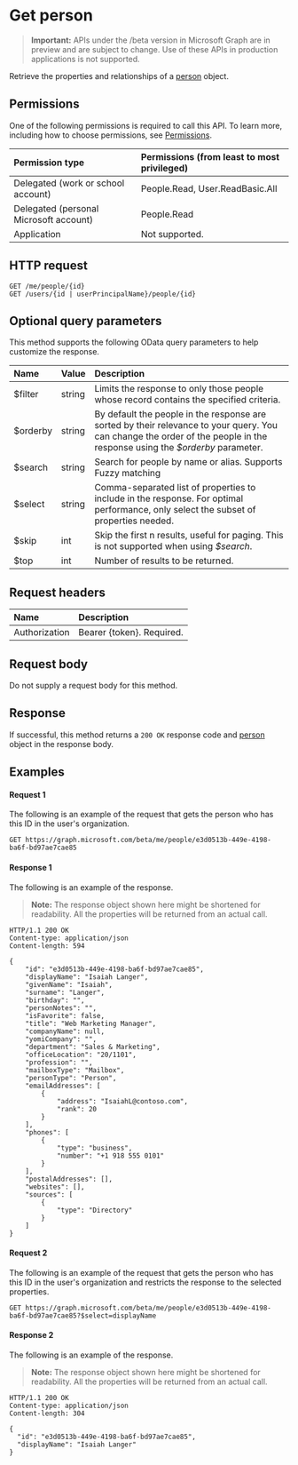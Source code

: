 # Get person

> **Important:** APIs under the /beta version in Microsoft Graph are in preview and are subject to change. Use of these APIs in production applications is not supported.

Retrieve the properties and relationships of a [person](../resources/person.md) object.

## Permissions
One of the following permissions is required to call this API. To learn more, including how to choose permissions, see [Permissions](../../../concepts/permissions_reference.md).
 
|Permission type      | Permissions (from least to most privileged)              |
|:--------------------|:---------------------------------------------------------|
|Delegated (work or school account) | People.Read, User.ReadBasic.All    |
|Delegated (personal Microsoft account) | People.Read    |
|Application | Not supported. |

## HTTP request
<!-- { "blockType": "ignored" } -->
```http
GET /me/people/{id}
GET /users/{id | userPrincipalName}/people/{id}
```
## Optional query parameters
This method supports the following OData query parameters to help customize the response.

|Name|Value|Description| 
|:---------------|:--------|:-------| 
|$filter|string|Limits the response to only those people whose record contains the specified criteria.| 
|$orderby|string|By default the people in the response are sorted by their relevance to your query. You can change the order of the people in the response using the *$orderby* parameter.| 
|$search|string|Search for people by name or alias. Supports Fuzzy matching| 
|$select|string|Comma-separated list of properties to include in the response. For optimal performance, only select the subset of properties needed.| 
|$skip|int|Skip the first n results, useful for paging. This is not supported when using *$search*.| 
|$top|int|Number of results to be returned.| 

## Request headers
| Name      |Description|
|:----------|:----------|
| Authorization  | Bearer {token}. Required. |

## Request body
Do not supply a request body for this method.

## Response
If successful, this method returns a `200 OK` response code and [person](../resources/person.md) object in the response body.

## Examples
#### Request 1
The following is an example of the request that gets the person who has this ID in the user's organization. 

<!-- {
  "blockType": "request",
  "name": "get_person_by_id_beta"
}-->
```http
GET https://graph.microsoft.com/beta/me/people/e3d0513b-449e-4198-ba6f-bd97ae7cae85
```

#### Response 1
The following is an example of the response.

>**Note:** The response object shown here might be shortened for readability. All the properties will be returned from an actual call.

<!-- {
  "blockType": "response",
  "name": "get_person_by_id_beta",
  "truncated": true,
  "@odata.type": "microsoft.graph.person"
} -->

```http
HTTP/1.1 200 OK
Content-type: application/json
Content-length: 594

{
    "id": "e3d0513b-449e-4198-ba6f-bd97ae7cae85",
    "displayName": "Isaiah Langer",
    "givenName": "Isaiah",
    "surname": "Langer",
    "birthday": "",
    "personNotes": "",
    "isFavorite": false,
    "title": "Web Marketing Manager",
    "companyName": null,
    "yomiCompany": "",
    "department": "Sales & Marketing",
    "officeLocation": "20/1101",
    "profession": "",
    "mailboxType": "Mailbox",
    "personType": "Person",
    "emailAddresses": [
        {
            "address": "IsaiahL@contoso.com",
            "rank": 20
        }
    ],
    "phones": [
        {
            "type": "business",
            "number": "+1 918 555 0101"
        }
    ],
    "postalAddresses": [],
    "websites": [],
    "sources": [
        {
            "type": "Directory"
        }
    ]
}
```

#### Request 2
The following is an example of the request that gets the person who has this ID in the user's organization and restricts the response to the selected properties. 

<!-- {
  "blockType": "request",
  "name": "get_person_by_id_with_select_beta"
}-->
```http
GET https://graph.microsoft.com/beta/me/people/e3d0513b-449e-4198-ba6f-bd97ae7cae85?$select=displayName
```

#### Response 2
The following is an example of the response.

>**Note:** The response object shown here might be shortened for readability. All the properties will be returned from an actual call.

<!-- {
  "blockType": "response",
  "name": "get_person_by_id_with_select_beta",
  "truncated": true,
  "@odata.type": "microsoft.graph.person"
} -->

```http
HTTP/1.1 200 OK
Content-type: application/json
Content-length: 304

{
  "id": "e3d0513b-449e-4198-ba6f-bd97ae7cae85",
  "displayName": "Isaiah Langer"
}
```

<!-- uuid: 8fcb5dbc-d5aa-4681-8e31-b001d5168d79
2015-10-25 14:57:30 UTC -->
<!-- {
  "type": "#page.annotation",
  "description": "Get person",
  "keywords": "",
  "section": "documentation",
  "tocPath": ""
}-->
